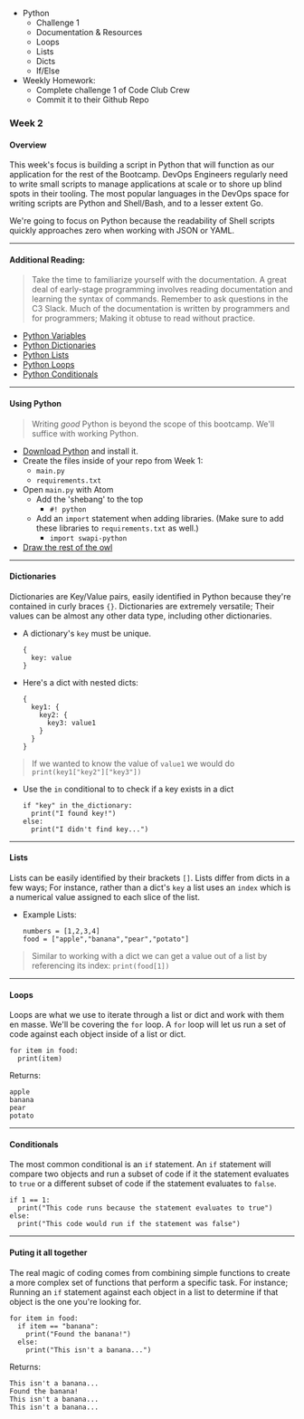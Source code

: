 - Python
  - Challenge 1
  - Documentation & Resources
  - Loops
  - Lists
  - Dicts
  - If/Else
- Weekly Homework:
  - Complete challenge 1 of Code Club Crew
  - Commit it to their Github Repo

### Week 2
#### Overview
This week's focus is building a script in Python that will function as our application for the rest of the Bootcamp. DevOps Engineers regularly need to write small scripts to manage applications at scale or to shore up blind spots in their tooling. The most popular languages in the DevOps space for writing scripts are Python and Shell/Bash, and to a lesser extent Go.

We're going to focus on Python because the readability of Shell scripts quickly approaches zero when working with JSON or YAML.

---

#### Additional Reading:
> Take the time to familiarize yourself with the documentation. A great deal of early-stage programming involves reading documentation and learning the syntax of commands. Remember to ask questions in the C3 Slack. Much of the documentation is written by programmers and for programmers; Making it obtuse to read without practice.

- [Python Variables](https://www.learnpython.org/en/Variables_and_Types)
- [Python Dictionaries](https://realpython.com/python-dicts/)
- [Python Lists](https://www.openbookproject.net/books/bpp4awd/ch03.html)
- [Python Loops](https://www.learnpython.org/en/Loops)
- [Python Conditionals](https://www.learnpython.org/en/Conditions)

---

#### Using Python
> Writing _good_ Python is beyond the scope of this bootcamp. We'll suffice with working Python.

- [Download Python](https://www.python.org/downloads/) and install it.
- Create the files inside of your repo from Week 1:
  - `main.py`
  - `requirements.txt`
- Open `main.py` with Atom
  - Add the 'shebang' to the top
    - `#! python`
  - Add an `import` statement when adding libraries. (Make sure to add these libraries to `requirements.txt` as well.)
    - `import swapi-python`
- [Draw the rest of the owl](https://i.kym-cdn.com/photos/images/original/000/572/078/d6d.jpg)

---

#### Dictionaries
Dictionaries are Key/Value pairs, easily identified in Python because they're contained in curly braces `{}`. Dictionaries are extremely versatile; Their values can be almost any other data type, including other dictionaries.
- A dictionary's `key` must be unique.
  ```
  {
    key: value
  }
  ```
- Here's a dict with nested dicts:
  ```
  {
    key1: {
      key2: {
        key3: value1
      }
    }
  }
  ```
> If we wanted to know the value of `value1` we would do `print(key1["key2"]["key3"])`

- Use the `in` conditional to to check if a key exists in a dict
  ```
  if "key" in the_dictionary:
    print("I found key!")
  else:
    print("I didn't find key...")
  ```

---

#### Lists
Lists can be easily identified by their brackets `[]`. Lists differ from dicts in a few ways; For instance, rather than a dict's `key` a list uses an `index` which is a numerical value assigned to each slice of the list.

- Example Lists:
  ```
  numbers = [1,2,3,4]
  food = ["apple","banana","pear","potato"]
  ```
> Similar to working with a dict we can get a value out of a list by referencing its index: `print(food[1])`

---

#### Loops
Loops are what we use to iterate through a list or dict and work with them en masse. We'll be covering the `for` loop. A `for` loop will let us run a set of code against each object inside of a list or dict.
```
for item in food:
  print(item)
```
Returns:
```
apple
banana
pear
potato
```

---

#### Conditionals
The most common conditional is an `if` statement. An `if` statement will compare two objects and run a subset of code if it the statement evaluates to `true` or a different subset of code if the statement evaluates to `false`.
```
if 1 == 1:
  print("This code runs because the statement evaluates to true")
else:
  print("This code would run if the statement was false")
```

---

#### Puting it all together
The real magic of coding comes from combining simple functions to create a more complex set of functions that perform a specific task. For instance; Running an `if` statement against each object in a list to determine if that object is the one you're looking for.
```
for item in food:
  if item == "banana":
    print("Found the banana!")
  else:
    print("This isn't a banana...")
```
Returns:
```
This isn't a banana...
Found the banana!
This isn't a banana...
This isn't a banana...
```
